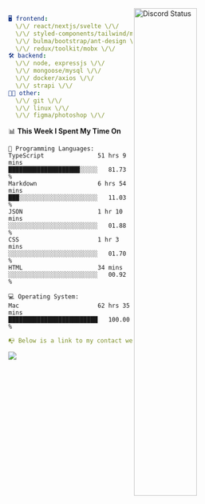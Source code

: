 
<a href="https://discord.com/users/279302975371870218" target="_blank">
    <img width="50%" align="right" alt="Discord Status" src="https://lanyard.cnrad.dev/api/279302975371870218?bg=161B22&borderRadius=5px%205px%200%200&hideTimestamp=true&idleMessage=Just%20chillin%27%20at%20the%20moment&animated=true">
</a>

```yaml
🖥️ frontend: 
  \/\/ react/nextjs/svelte \/\/
  \/\/ styled-components/tailwind/mui/
  \/\/ bulma/bootstrap/ant-design \/\/
  \/\/ redux/toolkit/mobx \/\/
🛠 backend: 
  \/\/ node, expressjs \/\/
  \/\/ mongoose/mysql \/\/
  \/\/ docker/axios \/\/
  \/\/ strapi \/\/
👨‍💻 other: 
  \/\/ git \/\/ 
  \/\/ linux \/\/
  \/\/ figma/photoshop \/\/
```
<!--START_SECTION:waka-->
📊 **This Week I Spent My Time On** 

```text
💬 Programming Languages: 
TypeScript               51 hrs 9 mins       ████████████████████░░░░░   81.73 % 
Markdown                 6 hrs 54 mins       ███░░░░░░░░░░░░░░░░░░░░░░   11.03 % 
JSON                     1 hr 10 mins        ░░░░░░░░░░░░░░░░░░░░░░░░░   01.88 % 
CSS                      1 hr 3 mins         ░░░░░░░░░░░░░░░░░░░░░░░░░   01.70 % 
HTML                     34 mins             ░░░░░░░░░░░░░░░░░░░░░░░░░   00.92 % 

💻 Operating System: 
Mac                      62 hrs 35 mins      █████████████████████████   100.00 % 
```


<!--END_SECTION:waka-->
```yaml
📭 Below is a link to my contact website 
```
<a href="https://mxns.xyz" target="_black"> <img src="https://img.shields.io/badge/website-161B22?style=for-the-badge&logo=About.me&logoColor=white"></img> <a/>
